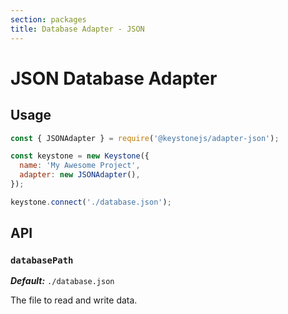 ```yaml
---
section: packages
title: Database Adapter - JSON
---
```


# JSON Database Adapter

## Usage

```javascript
const { JSONAdapter } = require('@keystonejs/adapter-json');

const keystone = new Keystone({
  name: 'My Awesome Project',
  adapter: new JSONAdapter(),
});

keystone.connect('./database.json');
```

## API

### `databasePath`

_**Default:**_ `./database.json`

The file to read and write data.
